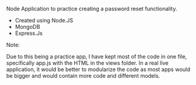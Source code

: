 Node Application to practice creating a password reset functionality.

- Created using Node.JS
- MongoDB
- Express.Js

Note:

Due to this being a practice app, I have kept most of the code in one file, specifically app.js with the HTML in the views folder. In a real live application, it would be better to modularize the code as most apps would be bigger and would contain more code and different models.
